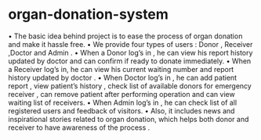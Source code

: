 # organ-donation-system
•	The basic idea behind project is to ease the process of organ donation and make it hassle free.
•	We provide four types of users : Donor , Receiver ,Doctor and Admin .
•	When a Donor log’s in , he can view his report history updated by doctor and can confirm if ready to donate immediately.
•	When a Receiver log’s in, he can view his current waiting number and report history updated by doctor .
•	When Doctor log’s in , he can add patient report , view patient’s history , check list of available donors for emergency receiver , can remove patient after performing operation and can view waiting list of receivers.
•	When Admin log’s in , he can check list of all registered users and feedback of visitors.
•	Also, it includes news and inspirational stories related to organ donation, which helps both donor and receiver to have awareness of the process .
